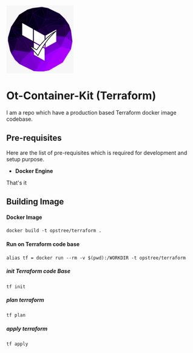 <p align="left">
  <img src="./img/opstree_terraform_lint.png">
</p>

# Ot-Container-Kit (Terraform)

I am a repo which have a production based Terraform docker image codebase.

## Pre-requisites

Here are the list of pre-requisites which is required for development and setup purpose.

- **Docker Engine**

That's it

## Building Image

#### Docker Image

```shell
docker build -t opstree/terraform .
```

#### Run on Terraform code base
```shell
alias tf = docker run --rm -v $(pwd):/WORKDIR -t opstree/terraform
```
##### init Terraform code Base
```shell
tf init
```
##### plan terraform 
```shell
tf plan
```
##### apply terraform 
```shell
tf apply
```
